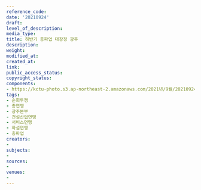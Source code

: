```yaml
---
reference_code: 
date: '20210924'
draft: 
level_of_description: 
media_type: 
title: 하반기 총파업 대장정 광주
description: 
weight: 
modified_at: 
created_at: 
link: 
public_access_status: 
copyright_status: 
components:
- https://kctu-photo.s3.ap-northeast-2.amazonaws.com/2021년/9월/20210924-하반기+총파업+대장정+광주_순회투쟁_총연맹_광주본부_건설산업연맹_서비스연맹_화섬연맹_총파업/404178_62160_642.jpg
tags:
- 순회투쟁
- 총연맹
- 광주본부
- 건설산업연맹
- 서비스연맹
- 화섬연맹
- 총파업
creators:
- 
subjects:
- 
sources:
- 
venues:
- 
---
```

